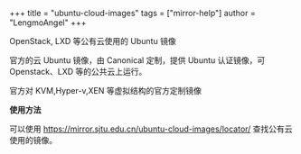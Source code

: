 +++
title = "ubuntu-cloud-images"
tags = ["mirror-help"]
author = "LengmoAngel"
+++

OpenStack, LXD 等公有云使用的 Ubuntu 镜像

官方的云 Ubuntu 镜像，由 Canonical 定制，提供 Ubuntu 认证镜像，可 Openstack、LXD 等的公共云上运行。

官方对 KVM,Hyper-v,XEN 等虚拟结构的官方定制镜像

**使用方法**

可以使用 https://mirror.sjtu.edu.cn/ubuntu-cloud-images/locator/ 查找公有云使用的镜像。
